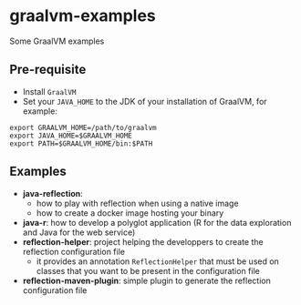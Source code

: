 # graalvm-examples

Some GraalVM examples

## Pre-requisite

* Install `GraalVM`
* Set your `JAVA_HOME` to the JDK of your installation of GraalVM, for example:
```
export GRAALVM_HOME=/path/to/graalvm
export JAVA_HOME=$GRAALVM_HOME
export PATH=$GRAALVM_HOME/bin:$PATH
```

## Examples

* __java-reflection__: 
  * how to play with reflection when using a native image
  * how to create a docker image hosting your binary
* __java-r__: how to develop a polyglot application (R for the data exploration and Java for the web service)
* __reflection-helper__: project helping the developpers to create the reflection configuration file
  * it provides an annotation `ReflectionHelper` that must be used on classes that you want to be present in the configuration file
* __reflection-maven-plugin__: simple plugin to generate the reflection configuration file
